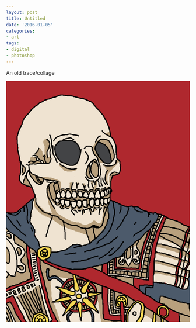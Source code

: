 ```yaml
---
layout: post
title: Untitled
date: '2016-01-05'
categories:
- art
tags:
- digital
- photoshop
---
```


An old trace/collage

 ![](/tumblr_files/tumblr_o0ifqoLiHv1r8gweso1_1280.png)  
